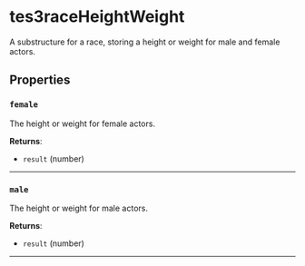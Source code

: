 # tes3raceHeightWeight
<div class="search_terms" style="display: none">tes3raceheightweight, raceheightweight</div>

<!---
	This file is autogenerated. Do not edit this file manually. Your changes will be ignored.
	More information: https://github.com/MWSE/MWSE/tree/master/docs
-->

A substructure for a race, storing a height or weight for male and female actors.

## Properties

### `female`
<div class="search_terms" style="display: none">female</div>

The height or weight for female actors.

**Returns**:

* `result` (number)

***

### `male`
<div class="search_terms" style="display: none">male</div>

The height or weight for male actors.

**Returns**:

* `result` (number)

***

